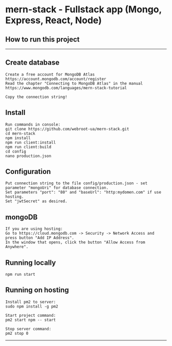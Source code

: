 # mern-stack - Fullstack app (Mongo, Express, React, Node)
## How to run this project
____
## Create database 
```
Create a free account for MongoDB Atlas https://account.mongodb.com/account/register
Read the chapter "Connecting to MongoDB Atlas" in the manual 
https://www.mongodb.com/languages/mern-stack-tutorial

Copy the connection string!
```
## Install
```
Run commands in console:
git clone https://github.com/webroot-ua/mern-stack.git
cd mern-stack
npm install
npm run client:install
npm run client:build
cd config
nano production.json
```
## Configuration
```
Put connection string to the file config/production.json - set parameter "mongoUri" for database connection.
Set parameters "port": "80" and "baseUrl": "http:mydomen.com" if use hosting.
Set "jwtSecret" as desired.
```
## mongoDB 
```
If you are using hosting: 
Go to https://cloud.mongodb.com -> Security -> Network Access and press button "Add IP Address".
In the window that opens, click the button "Allow Access from Anywhere".
```
## Running locally
```
npm run start
```
## Running on hosting 
```
Install pm2 to server:
sudo npm install -g pm2

Start project command:
pm2 start npm -- start

Stop server command:
pm2 stop 0
```
  
____
